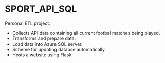 # SPORT_API_SQL

Personal ETL project. 

* Collects API data containing all current footbal matches being played.
* Transforms and prepare data.
* Load data into Azure SQL server.
* Scheme for updating databse automatically. 
* Hosts a website using Flask
  
